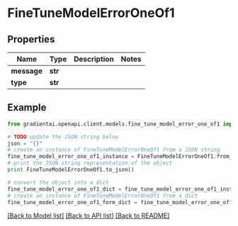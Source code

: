 # FineTuneModelErrorOneOf1


## Properties
Name | Type | Description | Notes
------------ | ------------- | ------------- | -------------
**message** | **str** |  | 
**type** | **str** |  | 

## Example

```python
from gradientai.openapi.client.models.fine_tune_model_error_one_of1 import FineTuneModelErrorOneOf1

# TODO update the JSON string below
json = "{}"
# create an instance of FineTuneModelErrorOneOf1 from a JSON string
fine_tune_model_error_one_of1_instance = FineTuneModelErrorOneOf1.from_json(json)
# print the JSON string representation of the object
print FineTuneModelErrorOneOf1.to_json()

# convert the object into a dict
fine_tune_model_error_one_of1_dict = fine_tune_model_error_one_of1_instance.to_dict()
# create an instance of FineTuneModelErrorOneOf1 from a dict
fine_tune_model_error_one_of1_form_dict = fine_tune_model_error_one_of1.from_dict(fine_tune_model_error_one_of1_dict)
```
[[Back to Model list]](../README.md#documentation-for-models) [[Back to API list]](../README.md#documentation-for-api-endpoints) [[Back to README]](../README.md)


